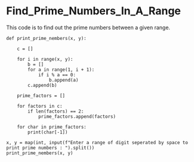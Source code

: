 # Find_Prime_Numbers_In_A_Range
This code is to find out the prime numbers between a given range.


    def print_prime_nembers(x, y):

        c = []
    
        for i in range(x, y):
            b = []
            for a in range(1, i + 1):
                if i % a == 0:
                    b.append(a)
            c.append(b)
    
        prime_factors = []
    
        for factors in c:
            if len(factors) == 2:
                prime_factors.append(factors)
    
        for char in prime_factors:
            print(char[-1])
        
    x, y = map(int, input(f"Enter a range of digit seperated by space to print prime numbers : ").split())
    print_prime_nembers(x, y)
